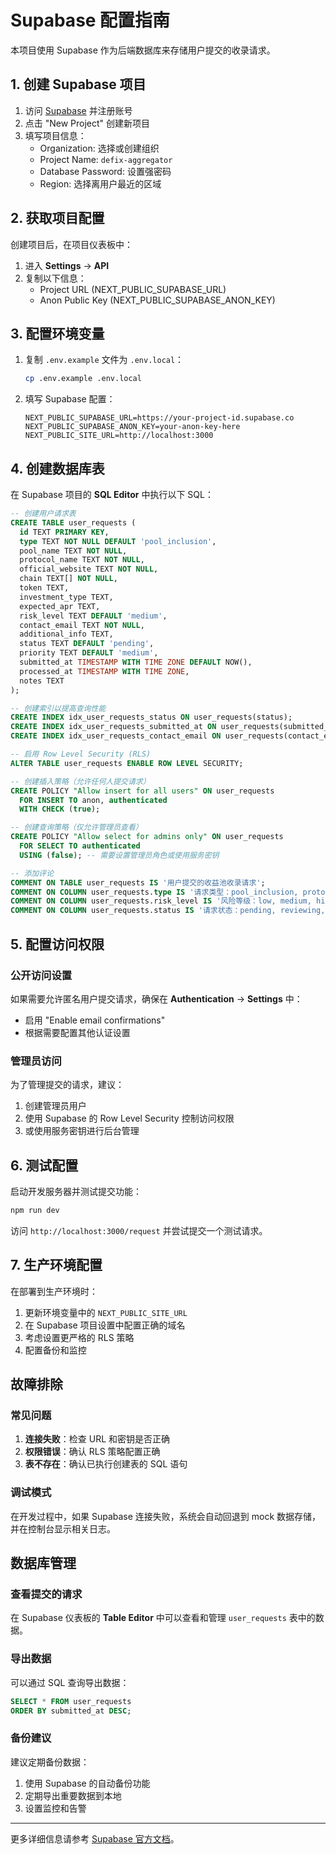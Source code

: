 # Supabase 配置指南

本项目使用 Supabase 作为后端数据库来存储用户提交的收录请求。

## 1. 创建 Supabase 项目

1. 访问 [Supabase](https://supabase.com/) 并注册账号
2. 点击 "New Project" 创建新项目
3. 填写项目信息：
   - Organization: 选择或创建组织
   - Project Name: `defix-aggregator`
   - Database Password: 设置强密码
   - Region: 选择离用户最近的区域

## 2. 获取项目配置

创建项目后，在项目仪表板中：

1. 进入 **Settings** → **API**
2. 复制以下信息：
   - Project URL (NEXT_PUBLIC_SUPABASE_URL)
   - Anon Public Key (NEXT_PUBLIC_SUPABASE_ANON_KEY)

## 3. 配置环境变量

1. 复制 `.env.example` 文件为 `.env.local`：
   ```bash
   cp .env.example .env.local
   ```

2. 填写 Supabase 配置：
   ```env
   NEXT_PUBLIC_SUPABASE_URL=https://your-project-id.supabase.co
   NEXT_PUBLIC_SUPABASE_ANON_KEY=your-anon-key-here
   NEXT_PUBLIC_SITE_URL=http://localhost:3000
   ```

## 4. 创建数据库表

在 Supabase 项目的 **SQL Editor** 中执行以下 SQL：

```sql
-- 创建用户请求表
CREATE TABLE user_requests (
  id TEXT PRIMARY KEY,
  type TEXT NOT NULL DEFAULT 'pool_inclusion',
  pool_name TEXT NOT NULL,
  protocol_name TEXT NOT NULL,
  official_website TEXT NOT NULL,
  chain TEXT[] NOT NULL,
  token TEXT,
  investment_type TEXT,
  expected_apr TEXT,
  risk_level TEXT DEFAULT 'medium',
  contact_email TEXT NOT NULL,
  additional_info TEXT,
  status TEXT DEFAULT 'pending',
  priority TEXT DEFAULT 'medium',
  submitted_at TIMESTAMP WITH TIME ZONE DEFAULT NOW(),
  processed_at TIMESTAMP WITH TIME ZONE,
  notes TEXT
);

-- 创建索引以提高查询性能
CREATE INDEX idx_user_requests_status ON user_requests(status);
CREATE INDEX idx_user_requests_submitted_at ON user_requests(submitted_at);
CREATE INDEX idx_user_requests_contact_email ON user_requests(contact_email);

-- 启用 Row Level Security (RLS)
ALTER TABLE user_requests ENABLE ROW LEVEL SECURITY;

-- 创建插入策略（允许任何人提交请求）
CREATE POLICY "Allow insert for all users" ON user_requests
  FOR INSERT TO anon, authenticated
  WITH CHECK (true);

-- 创建查询策略（仅允许管理员查看）
CREATE POLICY "Allow select for admins only" ON user_requests
  FOR SELECT TO authenticated
  USING (false); -- 需要设置管理员角色或使用服务密钥

-- 添加评论
COMMENT ON TABLE user_requests IS '用户提交的收益池收录请求';
COMMENT ON COLUMN user_requests.type IS '请求类型：pool_inclusion, protocol_analysis, data_correction, other';
COMMENT ON COLUMN user_requests.risk_level IS '风险等级：low, medium, high, very_high';
COMMENT ON COLUMN user_requests.status IS '请求状态：pending, reviewing, approved, rejected, completed';
```

## 5. 配置访问权限

### 公开访问设置
如果需要允许匿名用户提交请求，确保在 **Authentication** → **Settings** 中：
- 启用 "Enable email confirmations"
- 根据需要配置其他认证设置

### 管理员访问
为了管理提交的请求，建议：
1. 创建管理员用户
2. 使用 Supabase 的 Row Level Security 控制访问权限
3. 或使用服务密钥进行后台管理

## 6. 测试配置

启动开发服务器并测试提交功能：

```bash
npm run dev
```

访问 `http://localhost:3000/request` 并尝试提交一个测试请求。

## 7. 生产环境配置

在部署到生产环境时：

1. 更新环境变量中的 `NEXT_PUBLIC_SITE_URL`
2. 在 Supabase 项目设置中配置正确的域名
3. 考虑设置更严格的 RLS 策略
4. 配置备份和监控

## 故障排除

### 常见问题

1. **连接失败**：检查 URL 和密钥是否正确
2. **权限错误**：确认 RLS 策略配置正确
3. **表不存在**：确认已执行创建表的 SQL 语句

### 调试模式

在开发过程中，如果 Supabase 连接失败，系统会自动回退到 mock 数据存储，并在控制台显示相关日志。

## 数据库管理

### 查看提交的请求

在 Supabase 仪表板的 **Table Editor** 中可以查看和管理 `user_requests` 表中的数据。

### 导出数据

可以通过 SQL 查询导出数据：

```sql
SELECT * FROM user_requests 
ORDER BY submitted_at DESC;
```

### 备份建议

建议定期备份数据：
1. 使用 Supabase 的自动备份功能
2. 定期导出重要数据到本地
3. 设置监控和告警

---

更多详细信息请参考 [Supabase 官方文档](https://supabase.com/docs)。